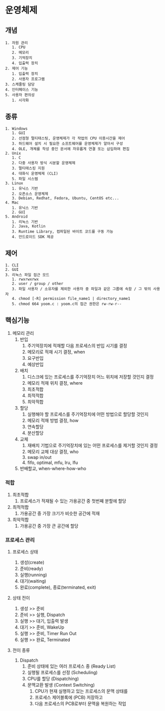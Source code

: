 # 운영체제

## 개념

    1. 자원 관리
       1. CPU
       2. 메모리
       3. 기억장치
       4. 입출력 장치
    2. 제어 기능
       1. 입출력 장치
       2. 사용자 프로그램
    3. 스케줄링 담당
    4. 인터페이스 기능
    5. 사용자 편의성
       1. 시각화

## 종류

    1. Windows
       1. GUI
       2. 선점형 멀티태스팅, 운영체제가 각 작업의 CPU 이용시간을 제어
       3. 하드웨어 설치 시 필요한 소프트웨어를 운영체제가 알아서 구성
       4. OLE, 개체를 작성 중인 문서에 자유롭게 연결 또는 삽입하여 편집
    2. Unix
       1. C
       2. 다중 사용자 방식 시분할 운영체제
       3. 멀티태스킹 지원
       4. 대화식 운영체제 (CLI)
       5. 파일 시스템
    3. Linux
       1. 유닉스 기반
       2. 오픈소스 운영체제
       3. Debian, Redhat, Fedora, Ubuntu, CentOS etc...
    4. Mac
       1. 유닉스 기반
       2. GUI
    5. Android
       1. 리눅스 기반
       2. Java, Kotlin
       3. Runtime Library, 컴파일된 바이트 코드를 구동 가능
       4. 안드로이드 SDK 제공

## 제어

    1. CLI
    2. GUI
    3. 리눅스 파일 접근 모드
       1. rwxrwxrwx
       2. user / group / other
       3. 파일 사용자 / 소유자를 제외한 사용자 중 파일과 같은 그룹에 속함 / 그 밖의 사용자
       4. chmod [-R] permission file_name1 | directory_name1
       5. chmod 664 yoom.c : yoom.c의 접근 권한은 rw-rw-r--

## 핵심기능

   1. 메모리 관리
      1. 반입
         1. 주기억장치에 적재할 다음 프로세스의 반입 시기를 결정
         2. 메모리로 적재 시기 결정, when
         3. 요구반입
         4. 예상반입
      2. 배치
         1. 디스크에 있는 프로세스를 주기억장치 어느 위치에 저장할 것인지 결정
         2. 메모리 적재 위치 결정, where
         3. 최초적합
         4. 최적적합
         5. 최악적합
      3. 할당
         1. 실행해야 할 프로세스를 주기억장치에 어떤 방법으로 할당할 것인지
         2. 메모리 적재 방법 결정, how
         3. 연속할당
         4. 분산할당
      4. 교체
         1. 재배치 기법으로 주기억장치에 있는 어떤 프로세스를 제거할 것인지 결정
         2. 메모리 교체 대상 결정, who
         3. swap in/out
         4. fifo, optimal, mfu, lru, lfu
      5. 반배할교, when-where-how-who

### 적합

   1. 최초적합
      1. 프로세스가 적재될 수 있는 가용공간 중 첫번째 분할에 할당
   2. 최적적합
      1. 가용공간 중 가장 크기가 비슷한 공간에 적재
   3. 최악적합
      1. 가용공간 중 가장 큰 공간에 할당

### 프로세스 관리

   1. 프로세스 상태
      1. 생성(create)
      2. 준비(ready)
      3. 실행(running)
      4. 대기(waiting)
      5. 완료(complete), 종료(terminated, exit)

   1. 상태 전이
      1. 생성 >> 준비
      2. 준비 >> 실행, Dispatch
      3. 실행 >> 대기, 입출력 발생
      4. 대기 >> 준비, WakeUp
      5. 실행 >> 준비, Timer Run Out
      6. 실행 >> 완료, Terminated

   1. 전이 종류
      1. Dispatch
         1. 준비 상태에 있는 여러 프로세스 중 (Ready List)
         2. 실행될 프로세스를 선정 (Scheduling)
         3. CPU를 할당 (Dispatching)
         4. 문맥교환 발생 (Context Switching)
            1. CPU가 현재 실행하고 있는 프로세스의 문맥 상태를
            2. 프로세스 제어블록에 (PCB) 저장하고
            3. 다음 프로세스의 PCB로부터 문맥을 복원하는 작업